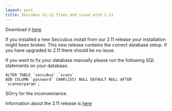 ```yaml
---
layout: post
title: Seccubus v2.12 fixes and issue with 2.11
---
```


Download it [here](https://github.com/schubergphilis/Seccubus_v2/releases)

If you installed a new Seccubus install from our 2.11 release your installation might been broken. This new 
release contains the correct database setup. If you have upgraded to 2.11 there should be no issue.

If you want to fix your database manually please run the following SQL statements on your database.

    ALTER TABLE `seccubus`.`scans`
    ADD COLUMN `password` CHAR(255) NULL DEFAULT NULL AFTER `scannerparam`;

SOrry for the inconveiniance.

Information about the 2.11 release is [here](/2014/12/28/Nessus-6-compatibility-release/)
